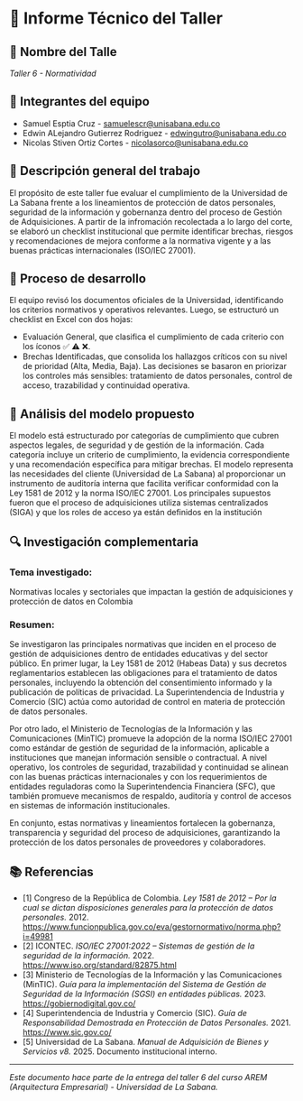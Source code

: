 # 📄 Informe Técnico del Taller

## 🔖 Nombre del Talle
_Taller 6 - Normatividad_

## 👥 Integrantes del equipo
- Samuel Esptia Cruz - samuelescr@unisabana.edu.co
- Edwin ALejandro Gutierrez Rodriguez - edwingutro@unisabana.edu.co
- Nicolas Stiven Ortiz Cortes - nicolasorco@unisabana.edu.co

## 🧠 Descripción general del trabajo
El propósito de este taller fue evaluar el cumplimiento de la Universidad de La Sabana frente a los lineamientos de protección de datos personales, seguridad de la información y gobernanza dentro del proceso de Gestión de Adquisiciones.
A partir de la infromación recolectada a lo largo del corte, se elaboró un checklist institucional que permite identificar brechas, riesgos y recomendaciones de mejora conforme a la normativa vigente y a las buenas prácticas internacionales (ISO/IEC 27001).

## 🔧 Proceso de desarrollo
El equipo revisó los documentos oficiales de la Universidad, identificando los criterios normativos y operativos relevantes.
Luego, se estructuró un checklist en Excel con dos hojas:
- Evaluación General, que clasifica el cumplimiento de cada criterio con los íconos ✅ ⚠️ ❌. 
- Brechas Identificadas, que consolida los hallazgos críticos con su nivel de prioridad (Alta, Media, Baja). Las decisiones se basaron en priorizar los controles más sensibles: tratamiento de datos personales, control de acceso, trazabilidad y continuidad operativa.

## 🧩 Análisis del modelo propuesto
El modelo está estructurado por categorías de cumplimiento que cubren aspectos legales, de seguridad y de gestión de la información.
Cada categoría incluye un criterio de cumplimiento, la evidencia correspondiente y una recomendación específica para mitigar brechas.
El modelo representa las necesidades del cliente (Universidad de La Sabana) al proporcionar un instrumento de auditoría interna que facilita verificar conformidad con la Ley 1581 de 2012 y la norma ISO/IEC 27001.
Los principales supuestos fueron que el proceso de adquisiciones utiliza sistemas centralizados (SIGA) y que los roles de acceso ya están definidos en la institución

## 🔍 Investigación complementaria
### Tema investigado:
Normativas locales y sectoriales que impactan la gestión de adquisiciones y protección de datos en Colombia

### Resumen:
Se investigaron las principales normativas que inciden en el proceso de gestión de adquisiciones dentro de entidades educativas y del sector público.
En primer lugar, la Ley 1581 de 2012 (Habeas Data) y sus decretos reglamentarios establecen las obligaciones para el tratamiento de datos personales, incluyendo la obtención del consentimiento informado y la publicación de políticas de privacidad. La Superintendencia de Industria y Comercio (SIC) actúa como autoridad de control en materia de protección de datos personales.

Por otro lado, el Ministerio de Tecnologías de la Información y las Comunicaciones (MinTIC) promueve la adopción de la norma ISO/IEC 27001 como estándar de gestión de seguridad de la información, aplicable a instituciones que manejan información sensible o contractual.
A nivel operativo, los controles de seguridad, trazabilidad y continuidad se alinean con las buenas prácticas internacionales y con los requerimientos de entidades reguladoras como la Superintendencia Financiera (SFC), que también promueve mecanismos de respaldo, auditoría y control de accesos en sistemas de información institucionales.

En conjunto, estas normativas y lineamientos fortalecen la gobernanza, transparencia y seguridad del proceso de adquisiciones, garantizando la protección de los datos personales de proveedores y colaboradores.

## 📚 Referencias
- [1] Congreso de la República de Colombia. *Ley 1581 de 2012 – Por la cual se dictan disposiciones generales para la protección de datos personales.* 2012. https://www.funcionpublica.gov.co/eva/gestornormativo/norma.php?i=49981  
- [2] ICONTEC. *ISO/IEC 27001:2022 – Sistemas de gestión de la seguridad de la información.* 2022. https://www.iso.org/standard/82875.html  
- [3] Ministerio de Tecnologías de la Información y las Comunicaciones (MinTIC). *Guía para la implementación del Sistema de Gestión de Seguridad de la Información (SGSI) en entidades públicas.* 2023. https://gobiernodigital.gov.co/  
- [4] Superintendencia de Industria y Comercio (SIC). *Guía de Responsabilidad Demostrada en Protección de Datos Personales.* 2021. https://www.sic.gov.co/  
- [5] Universidad de La Sabana. *Manual de Adquisición de Bienes y Servicios v8.* 2025. Documento institucional interno.  

---

_Este documento hace parte de la entrega del taller 6 del curso AREM (Arquitectura Empresarial) - Universidad de La Sabana._
